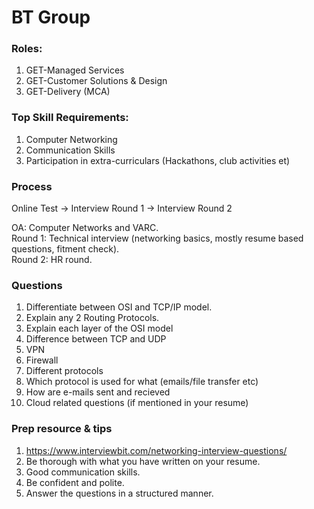 # BT Group
### Roles:
1. GET-Managed Services
2. GET-Customer Solutions &
Design
3. GET-Delivery (MCA)

### Top Skill Requirements:
1. Computer Networking
2. Communication Skills
3. Participation in extra-curriculars (Hackathons, club activities et)

### Process

Online Test -> Interview Round 1 -> Interview Round 2

OA: Computer Networks and VARC.  
Round 1: Technical interview (networking basics, mostly resume based questions, fitment check).  
Round 2: HR round.  

### Questions

1. Differentiate between OSI and TCP/IP model.
2. Explain any 2 Routing Protocols.
3. Explain each layer of the OSI model
4. Difference between TCP and UDP
5. VPN
6. Firewall
7. Different protocols
8. Which protocol is used for what (emails/file transfer etc)  
9. How are e-mails sent and recieved
10. Cloud related questions (if mentioned in your resume)

### Prep resource & tips

1. https://www.interviewbit.com/networking-interview-questions/
2. Be thorough with what you have written on your resume.
3. Good communication skills. 
4. Be confident and polite.
5. Answer the questions in a structured manner.
